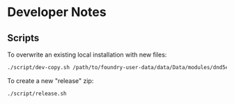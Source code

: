 # Developer Notes

## Scripts

To overwrite an existing local installation with new files:
```bash
./script/dev-copy.sh /path/to/foundry-user-data/data/Data/modules/dnd5e-dark-mode/
```

To create a new "release" zip:
```bash
./script/release.sh
```
